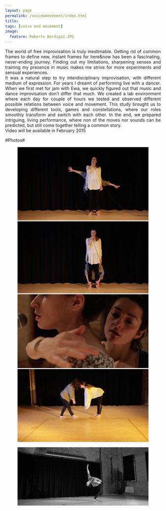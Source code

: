 ```yaml
---
layout: page
permalink: /voice&movement/index.html
title:
tags: [voice and movement]
image:
  feature: Roberto Bordiga2.JPG
---
```


<p align="justify">The world of free improvisation is truly inestimable. Getting rid of common frames to define new, instant frames for here&now has been a fascinating, never-ending journey. Finding out my limitations, sharpening senses and training my presence in music makes me strive for more experiments and sensual experiences.
<br>
It was a natural step to try interdisciplinary improvisation, with different medium of expression. 
For years I dreamt of performing live with a dancer. When we first met for jam with Ewa, we quickly figured out that music and dance improvisation don’t differ that much. We created a lab environment where each day for couple of hours we tested and observed different possible relations between voice and movement. This study brought us to developing different tools, games and constellations, where our roles smoothly transform and switch with each other. In the end, we prepared intriguing, living performance, where non of the moves nor sounds can be predicted, but still come together telling a common story. 
<br>
Video will be available in February 2015
<br>

#Photos#


<figure class="half">
    <a href="/images/Voice and Movement1.jpg"><img src="/images/Voice and Movement1.jpg"></a>
    <a href="/images/Voice and Movement2.jpg"><img src="/images/Voice and Movement2.jpg"></a>
    <a href="/images/Voice and Movement4.jpg"><img src="/images/Voice and Movement4.jpg"></a>
    <a href="/images/Voice and Movement7.jpg"><img src="/images/Voice and Movement7.jpg"></a>
    
</figure>

<figure>
    <a href="/images/Voice and Movement6.jpg"><img src="/images/Voice and Movement6.jpg"></a>
</figure>
